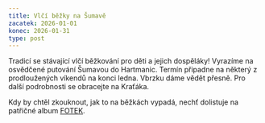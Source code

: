 ```yaml
---
title: Vlčí běžky na Šumavě
zacatek: 2026-01-01
konec: 2026-01-31
type: post
---
```

T﻿radicí se stávající vlčí běžkování pro děti a jejich dospěláky! Vyrazíme na osvědčené putování Šumavou do Hartmanic. Termín připadne na některý z prodloužených víkendů na konci ledna. Vbrzku dáme vědět přesně. Pro další podrobnosti se obracejte na Kraťáka.

K﻿dy by chtěl zkouknout, jak to na běžkách vypadá, nechť dolistuje na patřičné album [FOTEK](https://eu.zonerama.com/vlci-keblany/1303470?secret=R29V8G02MMYv0gPl94klH1g49&count=46).